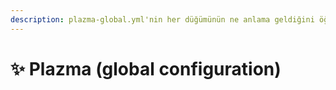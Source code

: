 ```yaml
---
description: plazma-global.yml'nin her düğümünün ne anlama geldiğini öğrenin.
---
```


# ✨ Plazma (global configuration)
